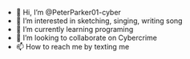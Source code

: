 - 👋 Hi, I’m @PeterParker01-cyber
- 👀 I’m interested in sketching, singing, writing song
- 🌱 I’m currently learning programing
- 💞️ I’m looking to collaborate on Cybercrime
- 📫 How to reach me by texting me

<!---
PeterParker01-cyber/PeterParker01-cyber is a ✨ special ✨ repository because its `README.md` (this file) appears on your GitHub profile.
You can click the Preview link to take a look at your changes.
--->
